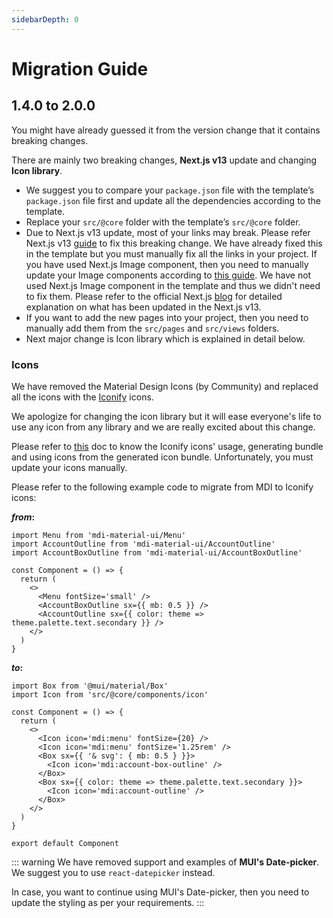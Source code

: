 ```yaml
---
sidebarDepth: 0
---
```


# Migration Guide

## 1.4.0 to 2.0.0

You might have already guessed it from the version change that it contains breaking changes.

There are mainly two breaking changes, **Next.js v13** update and changing **Icon library**.

- We suggest you to compare your `package.json` file with the template’s `package.json` file first and update all the dependencies according to the template.
- Replace your `src/@core` folder with the template’s `src/@core` folder.
- Due to Next.js v13 update, most of your links may break. Please refer Next.js v13 [guide](https://nextjs.org/docs/advanced-features/codemods#new-link) to fix this breaking change. We have already fixed this in the template but you must manually fix all the links in your project. If you have used Next.js Image component, then you need to manually update your Image components according to [this guide](https://nextjs.org/blog/next-13#nextimage). We have not used Next.js Image component in the template and thus we didn't need to fix them. Please refer to the official Next.js [blog](https://nextjs.org/blog/next-13) for detailed explanation on what has been updated in the Next.js v13.
- If you want to add the new pages into your project, then you need to manually add them from the `src/pages` and `src/views` folders.
- Next major change is Icon library which is explained in detail below.

### Icons

We have removed the Material Design Icons (by Community) and replaced all the icons with the [Iconify](https://iconify.design/) icons.

We apologize for changing the icon library but it will ease everyone's life to use any icon from any library and we are really excited about this change.

Please refer to [this](/guide/layout/icons.html) doc to know the Iconify icons' usage, generating bundle and using icons from the generated icon bundle. Unfortunately, you must update your icons manually.

Please refer to the following example code to migrate from MDI to Iconify icons:

***from*:**

```tsx
import Menu from 'mdi-material-ui/Menu'
import AccountOutline from 'mdi-material-ui/AccountOutline'
import AccountBoxOutline from 'mdi-material-ui/AccountBoxOutline'

const Component = () => {
  return (
    <>
      <Menu fontSize='small' />
      <AccountBoxOutline sx={{ mb: 0.5 }} />
      <AccountOutline sx={{ color: theme => theme.palette.text.secondary }} />
    </>
  )
}
```

***to*:**

```tsx
import Box from '@mui/material/Box'
import Icon from 'src/@core/components/icon'

const Component = () => {
  return (
    <>
      <Icon icon='mdi:menu' fontSize={20} />
      <Icon icon='mdi:menu' fontSize='1.25rem' />
      <Box sx={{ '& svg': { mb: 0.5 } }}>
        <Icon icon='mdi:account-box-outline' />
      </Box>
      <Box sx={{ color: theme => theme.palette.text.secondary }}>
        <Icon icon='mdi:account-outline' />
      </Box>
    </>
  )
}

export default Component
```

::: warning
We have removed support and examples of **MUI's Date-picker**. We suggest you to use `react-datepicker` instead.

In case, you want to continue using MUI's Date-picker, then you need to update the styling as per your requirements.
:::

